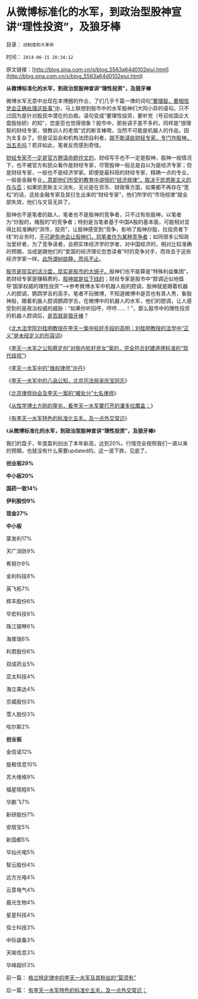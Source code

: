 # 从微博标准化的水军，到政治型股神宣讲“理性投资”，及狼牙棒

目录： `旧制度和大革命` 

时间： `2014-06-15 20:34:12` 

原文链接：[http://blog.sina.com.cn/s/blog_5563a64d0102eiuj.html](http://blog.sina.com.cn/s/blog_5563a64d0102eiuj.html)

**从微博标准化的水军，到政治型股神宣讲“理性投资”，及狼牙棒**

微博水军无意中出现在本博圈的作业，了们几乎千篇一律的词句[“要理智，要相信党会正确处理这些事”中](../../../2012/9/26/令人发指的暴行都是民粹氛围中偶发的激情；.md)，马上联想到股市中的水军股神们大同小异的语句。只不过因为是针对股民中潜在的白痴，语句变成“要理性投资，要听党（号召给国企大盘股抬轿）的知”，您是否也觉得很象？股市中，那些调子差不多的，同样是“很理智的财经专家，很教训人的老倌”式的断言棒喝，当然不可能是机器人的作品，因为太复杂了。但是证监会和机构法团自利者，[就不能请些财经专家，专门作股神，当五毛吗](../../../2012/5/15/万一出现改革旗号下的国进民退，您有思想准备吗？.md)？若非如此，笔者反而感到奇怪。

[财经专家不一定是官方聘请命题作文的](../../../2013/6/18/职业股神的四大专业原则；.md)，财经写手也不一定是股神，股神一般情况下，也不被官方和民众看作是财经专家，尽管股神一般总是自以为是经济专家；但是财经专家，一般也不是经济学家。即便是最科班的财经专家，精确一点的专业，一般是金融专业[，意即他们所受的教育中讲授的“经济规律”，取决于凯恩斯主义的存与否](../../../2014/2/19/光大乌龙指事件，深入暴露的一系列公开的秘密.md)；如果凯恩斯主义消失，无论是在货币、财政等方面，如果都不再存在“宽松”的话，这些金融专家及其衍生出来的“财经专家”，他们所学的“市场规律”就全部失效，他们与文盲无异了。

股神也不是笔者的敌人，笔者也不是股神的竞争者，只不过有些股神，以笔者为“炒股的，赌股的”的竞争者；特别是当笔者基于中国A股的基本面，可能相对显得比较准确的“测市，投资”，让股神感受到“竞争，影响了股神炒股，拉投资者下线”的业务时，[不可避免地会让股神们，将笔者作为某种竞争者](../../../2011/12/28/季节性股神现象：算命神棍和股神半仙.md)；如同很多公知政治爱好者，为了竞争读者，会把实体经济学的学者，对中国经济的，相对比较准确的预期，当成是跟他们的“爱国的经济理论忽悠读者”时的竞争对手，而攻击于这些经济学家一样。[此所谓树欲静，而风不止](../../../2011/12/28/防左，防贼，防股神.md)。

[股市是现实的活沙盘，现实是股市的大镜子。](../../../2011/12/29/A股百态是中国民主进程的活沙盘;中国国民民主素质确实低.md)股神们也不能算是“特殊利益集团”，若财经专家是赚稿费的，[股神就是拉下线的](../../../2011/12/28/天灾人祸妖孽生；凡有股灾多股神；.md)；财经专家是股市中“腔调近似地倡导‘国家权威的理性投资’”——>参考微博水军中机器人般的腔调，股神就是跟着机器人的腔调，鹦鹉学舌的高手。笔者不玩微博，不知道微博中是否也有真人秀，象股神般，跟着机器人腔调鹦鹉学舌。在微博中的机器人的水军，他们的腔调，让人感受到的是政治权威的威胁：“如果你听招呼，哼哼……！”，那么股市中的理性投资的机器人腔调后，[是否就是狼牙棒](../../../2014/2/10/民粹的牛二定律狙击民主进程的两条战线.md)？

《[北大法学院刘桂明教授在李天一案中轮奸手段的高明；刘桂明教授的法学中“正义”是未经定义的形容词](../../../2014/6/9/北大法学院刘桂明教授在李天一轮奸案中手段的高明和低劣.md)》

《[李天一水军之公知蔡定创“对衙内轮奸民女”案的，完全符合封建道德标准的“现代歧视”](../../../2014/6/10/李天一水军之公知蔡定创，和他的“宪政，法治”.md)》

《[李天一水军中的“维权律师”许丹](../../../2014/6/11/李天一水军中的“维权律师”许丹.md)》

《[李天一水军中的八品公知，北京司法局吴庆宝同志](../../../2014/6/12/李天一水军中的八品公知，北京司法局的吴庆宝同志.md)》

《[北京律师协会及李天一案的“被处分”七名律师](../../../2014/6/14/北京律师协会及李天一案的“被处分”七名律师；.md)》

《[从性学博士方刚的卑劣，看李天一水军要打开的潘多拉魔盒；](../../../2014/6/15/从性学博士方刚，看李天一水军的卑劣.md)》

《[有李天一水军特色的标准化五毛，及一点外交常识](../../../2014/6/15/有李天一水军特色的标准化五毛，及一点外交常识；.md)》

《**从微博标准化的水军，到政治型股神宣讲“理性投资”，及狼牙棒**》

我们的盘子，年度盈利创出了本年新高，达到20%。行情完全按照我们一直以来的预期，也就没有什么需要updated的。这一波下跌，见底了。

**创业板29%**

**中小板20%**

**国药一致14%**

**伊利股份9%**

**现金27%**



**中小板**

蒙发利17%

天广消防9%

希努尔9%

金利科技8%

英飞拓7%

辉丰股份6%

华宏科技6%

珠江钢琴6%

海普瑞6%

利君股份6%

双成药业5%

亚太科技4%

海立美达4%

京威股份3%

雪人股份3%

哈尔斯2%

**创业板**

金信诺12%

旋极信息10%

苏大维格9%

福星晓程8%

华鹏飞7%

新研股份7%

安居宝5%

新国都5%

华灿光电5%

智云股份4%

远方光电4%

云意电气4%

晨光生物4%

星星科技4%

佳士科技3%

中际装备3%

天喻信息3%

华峰超纤3%

前一篇： [格兰特定律中的李天一水军及其粉丝的“莫须有”](../../../2014/6/16/格兰特定律中的李天一水军及其粉丝的“莫须有”.md)

后一篇： [有李天一水军特色的标准化五毛，及一点外交常识；](../../../2014/6/15/有李天一水军特色的标准化五毛，及一点外交常识；.md)

